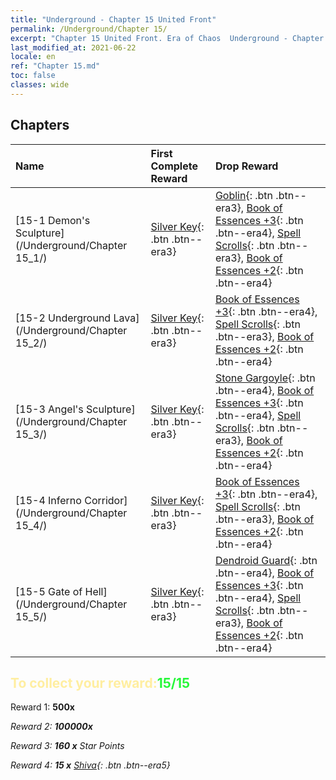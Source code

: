 ```yaml
---
title: "Underground - Chapter 15 United Front"
permalink: /Underground/Chapter 15/
excerpt: "Chapter 15 United Front. Era of Chaos  Underground - Chapter 15. United Front"
last_modified_at: 2021-06-22
locale: en
ref: "Chapter 15.md"
toc: false
classes: wide
---
```


## Chapters

  | Name |  First Complete Reward | Drop Reward |
  |:------------|:------------|:------------| 
  | [15-1 Demon's Sculpture](/Underground/Chapter 15_1/) | [Silver Key](/Items/con_693/){: .btn .btn--era3} | [Goblin](/Items/unt_217/){: .btn .btn--era3}, [Book of Essences +3](/Items/mat_60/){: .btn .btn--era4}, [Spell Scrolls](/Items/con_694/){: .btn .btn--era3}, [Book of Essences +2](/Items/mat_53/){: .btn .btn--era4} |
  | [15-2 Underground Lava](/Underground/Chapter 15_2/) | [Silver Key](/Items/con_693/){: .btn .btn--era3} | [Book of Essences +3](/Items/mat_60/){: .btn .btn--era4}, [Spell Scrolls](/Items/con_694/){: .btn .btn--era3}, [Book of Essences +2](/Items/mat_53/){: .btn .btn--era4} |
  | [15-3 Angel's Sculpture](/Underground/Chapter 15_3/) | [Silver Key](/Items/con_693/){: .btn .btn--era3} | [Stone Gargoyle](/Items/unt_236/){: .btn .btn--era4}, [Book of Essences +3](/Items/mat_60/){: .btn .btn--era4}, [Spell Scrolls](/Items/con_694/){: .btn .btn--era3}, [Book of Essences +2](/Items/mat_53/){: .btn .btn--era4} |
  | [15-4 Inferno Corridor](/Underground/Chapter 15_4/) | [Silver Key](/Items/con_693/){: .btn .btn--era3} | [Book of Essences +3](/Items/mat_60/){: .btn .btn--era4}, [Spell Scrolls](/Items/con_694/){: .btn .btn--era3}, [Book of Essences +2](/Items/mat_53/){: .btn .btn--era4} |
  | [15-5 Gate of Hell](/Underground/Chapter 15_5/) | [Silver Key](/Items/con_693/){: .btn .btn--era3} | [Dendroid Guard](/Items/unt_203/){: .btn .btn--era4}, [Book of Essences +3](/Items/mat_60/){: .btn .btn--era4}, [Spell Scrolls](/Items/con_694/){: .btn .btn--era3}, [Book of Essences +2](/Items/mat_53/){: .btn .btn--era4} |


## <span style="color: #ffeea0">To collect your reward:</span><span style="color: #27f73a">15/15</span>

 Reward 1:  **500x** <i class="fas fa-gem"/>

 Reward 2:  **100000x** <i class="fas fa-coins"/>

 Reward 3: **160 x** Star Points

 Reward 4: **15 x** [Shiva](/Items/her_376/){: .btn .btn--era5}

